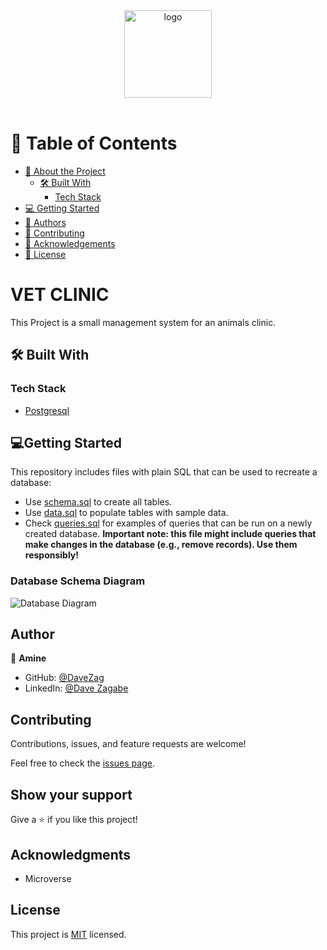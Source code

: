 <div align="center">

  <img src="murple_logo.png" alt="logo" width="140"  height="auto" />
  <br/>

</div>
<br>

# 📗 Table of Contents

- [📖 About the Project](#vet-clinic)
  - [🛠 Built With](#built-with)
    - [Tech Stack](#tech-stack)
- [💻 Getting Started](#getting-started)
- [👥 Authors](#author)
- [🤝 Contributing](#contributing)
- [🙏 Acknowledgements](#acknowledgments)
- [📝 License](#license)

# VET CLINIC

This Project is a small management system for an animals clinic.

## 🛠 Built With <a name="built-with"></a>

### Tech Stack <a name="tech-stack"></a>

  <ul>
    <li><a href="https://www.postgresql.org/">Postgresql</a></li>
  </ul>

## 💻Getting Started

This repository includes files with plain SQL that can be used to recreate a database:

- Use [schema.sql](./schema.sql) to create all tables.
- Use [data.sql](./data.sql) to populate tables with sample data.
- Check [queries.sql](./queries.sql) for examples of queries that can be run on a newly created database. **Important note: this file might include queries that make changes in the database (e.g., remove records). Use them responsibly!**

### Database Schema Diagram

![Database Diagram](./diagram.png)

## Author

👤 **Amine**

- GitHub: [@DaveZag](http://github.com/daveZag)
- LinkedIn: [@Dave Zagabe](https://www.linkedin.com/in/dave-zagabe/)

## Contributing

Contributions, issues, and feature requests are welcome!

Feel free to check the [issues page](../../issues/).

## Show your support

Give a ⭐️ if you like this project!

## Acknowledgments

- Microverse

## License

This project is [MIT](./LICENSE.md) licensed.
